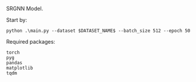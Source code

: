 SRGNN Model.

Start by:

`python .\main.py --dataset $DATASET_NAME$ --batch_size 512 --epoch 50`

Required packages:
```
torch
pyg
pandas
matplotlib
tqdm
```